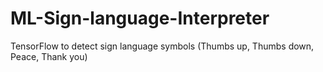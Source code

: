 # ML-Sign-language-Interpreter
TensorFlow to detect sign language symbols (Thumbs up, Thumbs down, Peace, Thank you)
